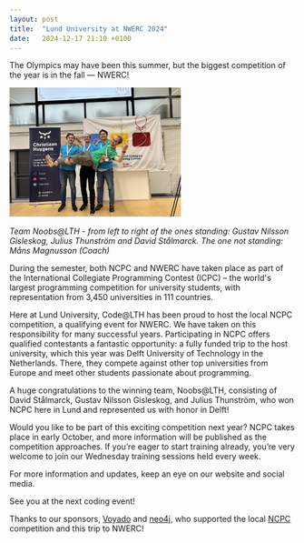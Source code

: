 ```yaml
---
layout: post
title:  "Lund University at NWERC 2024"
date:   2024-12-17 21:10 +0100
---
```


The Olympics may have been this summer, but the biggest competition of the year is in the fall — NWERC!

<p>
<img src="/assets/images/2024/team.jpg" width="60%">
</p>
<p style="margin-bottom:10px;"><i>Team Noobs@LTH - from left to right of the ones standing: Gustav Nilsson Gisleskog, Julius Thunström and David Stålmarck. The one not standing: Måns Magnusson (Coach) </i></p>

During the semester, both NCPC and NWERC have taken place as part of the International Collegiate Programming Contest (ICPC) – the world's largest programming competition for university students, with representation from 3,450 universities in 111 countries.

Here at Lund University, Code@LTH has been proud to host the local NCPC competition, a qualifying event for NWERC. We have taken on this responsibility for many successful years. Participating in NCPC offers qualified contestants a fantastic opportunity: a fully funded trip to the host university, which this year was Delft University of Technology in the Netherlands. There, they compete against other top universities from Europe and meet other students passionate about programming.

A huge congratulations to the winning team, Noobs@LTH, consisting of David Stålmarck, Gustav Nilsson Gisleskog, and Julius Thunström, who won NCPC here in Lund and represented us with honor in Delft!

Would you like to be part of this exciting competition next year? NCPC takes place in early October, and more information will be published as the competition approaches. If you’re eager to start training already, you’re very welcome to join our Wednesday training sessions held every week.

For more information and updates, keep an eye on our website and social media.

See you at the next coding event!

Thanks to our sponsors, [Voyado](https://voyado.com) and [neo4j](https://neo4j.com), who supported the local [NCPC](https://codeatlth.org/ncpc2024/) competition and this trip to NWERC!
